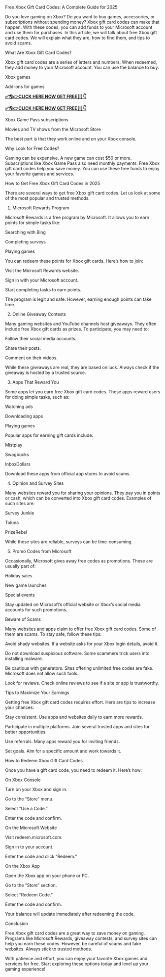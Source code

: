Free Xbox Gift Card Codes: A Complete Guide for 2025

Do you love gaming on Xbox? Do you want to buy games, accessories, or subscriptions without spending money? Xbox gift card codes can make that happen. With these codes, you can add funds to your Microsoft account and use them for purchases. In this article, we will talk about free Xbox gift card codes. We will explain what they are, how to find them, and tips to avoid scams.

What Are Xbox Gift Card Codes?

Xbox gift card codes are a series of letters and numbers. When redeemed, they add money to your Microsoft account. You can use the balance to buy:

Xbox games

Add-ons for games

**[✅🌎👉CLICK HERE NOW GET FREE📌✅👇](https://mdshamiul.com/free%20Xbox%20gift%20card/)**

**[✅🌎👉CLICK HERE NOW GET FREE📌✅👇](https://mdshamiul.com/free%20Xbox%20gift%20card/)**

Xbox Game Pass subscriptions

Movies and TV shows from the Microsoft Store

The best part is that they work online and on your Xbox console.

Why Look for Free Codes?

Gaming can be expensive. A new game can cost $50 or more. Subscriptions like Xbox Game Pass also need monthly payments. Free Xbox gift card codes help you save money. You can use these free funds to enjoy your favorite games and services.

How to Get Free Xbox Gift Card Codes in 2025

There are several ways to get free Xbox gift card codes. Let us look at some of the most popular and trusted methods.

1. Microsoft Rewards Program

Microsoft Rewards is a free program by Microsoft. It allows you to earn points for simple tasks like:

Searching with Bing

Completing surveys

Playing games

You can redeem these points for Xbox gift cards. Here’s how to join:

Visit the Microsoft Rewards website.

Sign in with your Microsoft account.

Start completing tasks to earn points.

The program is legit and safe. However, earning enough points can take time.

2. Online Giveaway Contests

Many gaming websites and YouTube channels host giveaways. They often include free Xbox gift cards as prizes. To participate, you may need to:

Follow their social media accounts.

Share their posts.

Comment on their videos.

While these giveaways are real, they are based on luck. Always check if the giveaway is hosted by a trusted source.

3. Apps That Reward You

Some apps let you earn free Xbox gift card codes. These apps reward users for doing simple tasks, such as:

Watching ads

Downloading apps

Playing games

Popular apps for earning gift cards include:

Mistplay

Swagbucks

InboxDollars

Download these apps from official app stores to avoid scams.

4. Opinion and Survey Sites

Many websites reward you for sharing your opinions. They pay you in points or cash, which can be converted into Xbox gift card codes. Examples of such sites are:

Survey Junkie

Toluna

PrizeRebel

While these sites are reliable, surveys can be time-consuming.

5. Promo Codes from Microsoft

Occasionally, Microsoft gives away free codes as promotions. These are usually part of:

Holiday sales

New game launches

Special events

Stay updated on Microsoft’s official website or Xbox’s social media accounts for such promotions.

Beware of Scams

Many websites and apps claim to offer free Xbox gift card codes. Some of them are scams. To stay safe, follow these tips:

Avoid shady websites. If a website asks for your Xbox login details, avoid it.

Do not download suspicious software. Some scammers trick users into installing malware.

Be cautious with generators. Sites offering unlimited free codes are fake. Microsoft does not allow such tools.

Look for reviews. Check online reviews to see if a site or app is trustworthy.

Tips to Maximize Your Earnings

Getting free Xbox gift card codes requires effort. Here are tips to increase your chances:

Stay consistent. Use apps and websites daily to earn more rewards.

Participate in multiple platforms. Join several trusted apps and sites for better opportunities.

Use referrals. Many apps reward you for inviting friends.

Set goals. Aim for a specific amount and work towards it.

How to Redeem Xbox Gift Card Codes

Once you have a gift card code, you need to redeem it. Here’s how:

On Xbox Console

Turn on your Xbox and sign in.

Go to the “Store” menu.

Select “Use a Code.”

Enter the code and confirm.

On the Microsoft Website

Visit redeem.microsoft.com.

Sign in to your account.

Enter the code and click “Redeem.”

On the Xbox App

Open the Xbox app on your phone or PC.

Go to the “Store” section.

Select “Redeem Code.”

Enter the code and confirm.

Your balance will update immediately after redeeming the code.

Conclusion

Free Xbox gift card codes are a great way to save money on gaming. Programs like Microsoft Rewards, giveaway contests, and survey sites can help you earn these codes. However, be careful of scams and fake websites. Always stick to trusted methods.

With patience and effort, you can enjoy your favorite Xbox games and services for free. Start exploring these options today and level up your gaming experience!

